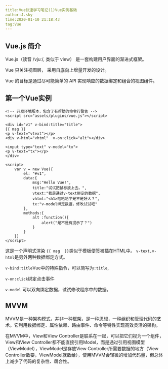 ```yaml
---
title:Vue快速学习笔记(1)Vue实例基础
author:J.sky
time:2020-01-10 21:18:43
tag:Vue
---
```


## Vue.js 简介

Vue.js（读音 /vjuː/, 类似于 view） 是一套构建用户界面的渐进式框架。

Vue 只关注视图层， 采用自底向上增量开发的设计。

Vue 的目标是通过尽可能简单的 API 实现响应的数据绑定和组合的视图组件。

## 第一个Vue实例



    <!-- 开发环境版本，包含了有帮助的命令行警告 -->
    <script src="assets/plugins/vue.js"></script>

    <div id="v1" v-bind:title="title">
    {{ msg }}
    <p v-text="vtext"></p>
    <div v-html="vhtml"  v-on:click="alt"></div>

    <input type="text" v-model="tx">
    <p v-text="tx"></p>
    </div>

    <script>
        var v = new Vue({
            el: "#v1",
            data:{
                msg:"Hello Vue!",
                title:"试试把鼠标放上去。",
                vtext:"我是通过v-text绑定的数据",
                vhtml:"<h1>哈哈哈字是不是好大？",
                tx:"v-model绑定数据，修改试试吧"
            },
            methods:{
                alt :function(){
                    alert("是不是有提示了？")
                }
            }
        })
    </script>

这是一个声明式渲染 `{{ msg  }}`类似于模板便签被插在HTML中。
`v-text,v-html`是另外两种数据绑定方式。

`v-bind:title`Vue中的特殊指令，可以简写为`:title`,

`v-on:click`绑定点击事件

`v-model` 可以双向绑定数据，试试修改程序中的数据。

## MVVM

MVVM是一种架构模式，并非一种框架，是一种思想，一种组织和管理代码的艺术。它利用数据绑定、属性依赖、路由事件、命令等特性实现高效灵活的架构。

在MVVM中，View和View Controller是联系在一起，可以把它们视为一个组件，View和View Controller都不能直接引用Model，而是通过引用视图模型（ViewModel），ViewModel是存放View Controller所需要数据的地方（View Controller敢要，ViewModel就敢给），使用MVVM会轻微的增加代码量，但总体上减少了代码的复杂性、耦合性。



